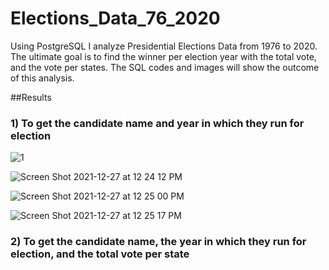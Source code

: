 # Elections_Data_76_2020
Using PostgreSQL I analyze Presidential Elections Data from 1976 to 2020. The ultimate goal is to find the winner per election year with the total vote, and the vote per states. The SQL codes and images will show the outcome of this analysis.

##Results

### 1) To get the candidate name and year in which they run for election
![1](https://user-images.githubusercontent.com/78506782/147494855-c466340c-4ce6-46b7-97b3-0ad93d33834a.png)

![Screen Shot 2021-12-27 at 12 24 12 PM](https://user-images.githubusercontent.com/78506782/147494869-2615787f-9c54-4750-88cd-647896a6f2da.png)

![Screen Shot 2021-12-27 at 12 25 00 PM](https://user-images.githubusercontent.com/78506782/147494956-95ec2ce9-cb7b-4b63-b671-8b09116d6698.png)

![Screen Shot 2021-12-27 at 12 25 17 PM](https://user-images.githubusercontent.com/78506782/147495250-1fe8cf68-8555-4e97-9f06-1ba66abad1c3.png)

### 2) To get the candidate name, the year in which they run for election, and the total vote per state

